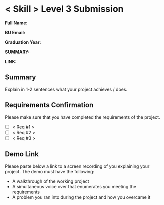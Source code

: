 # < Skill > Level 3 Submission

**Full Name:**

**BU Email:**

**Graduation Year:**

**SUMMARY:**

**LINK:**

## Summary

Explain in 1-2 sentences what your project achieves / does.

## Requirements Confirmation

Please make sure that you have completed the requirements of the project.

- [ ] < Req #1 >
- [ ] < Req #2 >
- [ ] < Req #3 >

## Demo Link

Please paste below a link to a screen recording of you explaining your project. The demo must have the following:

- A walkthrough of the working project
- A simultaneous voice over that enumerates you meeting the requirements
- A problem you ran into during the project and how you overcame it
